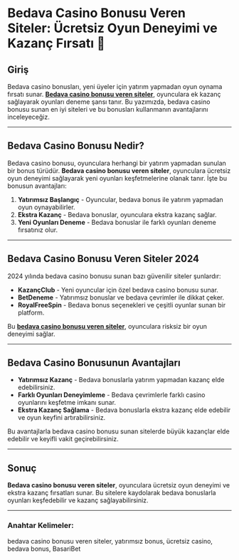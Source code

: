 # Bedava Casino Bonusu Veren Siteler: Ücretsiz Oyun Deneyimi ve Kazanç Fırsatı 💸

## Giriş

Bedava casino bonusları, yeni üyeler için yatırım yapmadan oyun oynama fırsatı sunar. **[Bedava casino bonusu veren siteler](https://casinotr.link/gWCRZ4)**, oyunculara ek kazanç sağlayarak oyunları deneme şansı tanır. Bu yazımızda, bedava casino bonusu sunan en iyi siteleri ve bu bonusları kullanmanın avantajlarını inceleyeceğiz.

---

## Bedava Casino Bonusu Nedir?

Bedava casino bonusu, oyunculara herhangi bir yatırım yapmadan sunulan bir bonus türüdür. **Bedava casino bonusu veren siteler**, oyunculara ücretsiz oyun deneyimi sağlayarak yeni oyunları keşfetmelerine olanak tanır. İşte bu bonusun avantajları:

1. **Yatırımsız Başlangıç** - Oyuncular, bedava bonus ile yatırım yapmadan oyun oynayabilirler.
2. **Ekstra Kazanç** - Bedava bonuslar, oyunculara ekstra kazanç sağlar.
3. **Yeni Oyunları Deneme** - Bedava bonuslar ile farklı oyunları deneme fırsatınız olur.

---

## Bedava Casino Bonusu Veren Siteler 2024

2024 yılında bedava casino bonusu sunan bazı güvenilir siteler şunlardır:

- **KazançClub** - Yeni oyuncular için özel bedava casino bonusu sunar.
- **BetDeneme** - Yatırımsız bonuslar ve bedava çevrimler ile dikkat çeker.
- **RoyalFreeSpin** - Bedava bonus seçenekleri ve çeşitli oyunlar sunan bir platform.

Bu **[bedava casino bonusu veren siteler](https://casinotr.link/gWCRZ4)**, oyunculara risksiz bir oyun deneyimi sağlar.

---

## Bedava Casino Bonusunun Avantajları

- **Yatırımsız Kazanç** - Bedava bonuslarla yatırım yapmadan kazanç elde edebilirsiniz.
- **Farklı Oyunları Deneyimleme** - Bedava çevrimlerle farklı casino oyunlarını keşfetme imkanı sunar.
- **Ekstra Kazanç Sağlama** - Bedava bonuslarla ekstra kazanç elde edebilir ve oyun keyfini artırabilirsiniz.

Bu avantajlarla bedava casino bonusu sunan sitelerde büyük kazançlar elde edebilir ve keyifli vakit geçirebilirsiniz.

---

## Sonuç

**Bedava casino bonusu veren siteler**, oyunculara ücretsiz oyun deneyimi ve ekstra kazanç fırsatları sunar. Bu sitelere kaydolarak bedava bonuslarla oyunları keşfedebilir ve kazanç sağlayabilirsiniz.

---

### Anahtar Kelimeler:
bedava casino bonusu veren siteler, yatırımsız bonus, ücretsiz casino, bedava bonus, BasariBet
